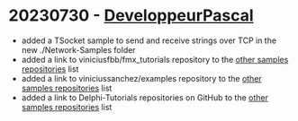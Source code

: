 # 20230730 - [DeveloppeurPascal](https://github.com/DeveloppeurPascal)

* added a TSocket sample to send and receive strings over TCP in the new ./Network-Samples folder
* added a link to viniciusfbb/fmx_tutorials repository to the [other samples repositories](../OtherDelphiSampleRepositories.md) list
* added a link to viniciussanchez/examples repository to the [other samples repositories](../OtherDelphiSampleRepositories.md) list
* added a link to Delphi-Tutorials repositories on GitHub to the [other samples repositories](../OtherDelphiSampleRepositories.md) list
